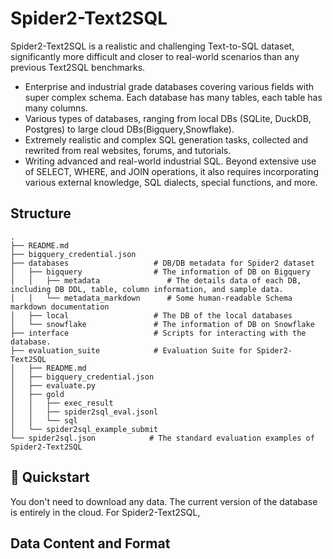 # Spider2-Text2SQL

Spider2-Text2SQL is a realistic and challenging Text-to-SQL dataset, significantly more difficult and closer to real-world scenarios than any previous Text2SQL benchmarks.
- Enterprise and industrial grade databases covering various fields with super complex schema. Each database has many tables, each table has many columns.
- Various types of databases, ranging from local DBs (SQLite, DuckDB, Postgres) to large cloud DBs(Bigquery,Snowflake).
- Extremely realistic and complex SQL generation tasks, collected and rewrited from real websites, forums, and tutorials.
- Writing advanced and real-world industrial SQL. Beyond extensive use of SELECT, WHERE, and JOIN operations, it also requires incorporating various external knowledge, SQL dialects, special functions, and more.


## Structure

```
.
├── README.md
├── bigquery_credential.json
├── databases                   # DB/DB metadata for Spider2 dataset
│   ├── bigquery                # The information of DB on Bigquery
│   │   ├── metadata               # The details data of each DB, including DB DDL, table, column information, and sample data.
│   │   └── metadata_markdown      # Some human-readable Schema markdown documentation
│   ├── local                   # The DB of the local databases
│   └── snowflake               # The information of DB on Snowflake
├── interface                   # Scripts for interacting with the database.
├── evaluation_suite            # Evaluation Suite for Spider2-Text2SQL
│   ├── README.md
│   ├── bigquery_credential.json
│   ├── evaluate.py
│   ├── gold
│   │   ├── exec_result
│   │   ├── spider2sql_eval.jsonl
│   │   └── sql
│   └── spider2sql_example_submit
└── spider2sql.json            # The standard evaluation examples of Spider2-Text2SQL
```



## 🚀 Quickstart
You don't need to download any data. The current version of the database is entirely in the cloud.
For Spider2-Text2SQL, 


## Data Content and Format